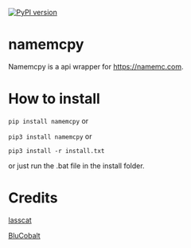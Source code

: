 [![PyPI version](https://badge.fury.io/py/namemcpy.svg)](https://badge.fury.io/py/namemcpy)
# namemcpy
Namemcpy is a api wrapper for https://namemc.com.


# How to install

`pip install namemcpy`
or

`pip3 install namemcpy`
or

`pip3 install -r install.txt`

or just run the .bat file in the install folder.

# Credits
[lasscat](https://github.com/lasscat)

[BluCobalt](https://github.com/BluCobalt)
